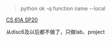 > python ok -q function name --local

[CS 61A SP20](https://inst.eecs.berkeley.edu/~cs61a/sp20/)

从disc6及以后都不做了，只做lab、project
